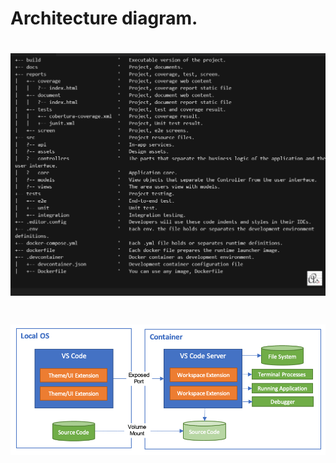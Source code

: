 # Architecture diagram.

# ![Architecture](architecture-diagram.png)

# ![architecture-containers](architecture-containers.png)